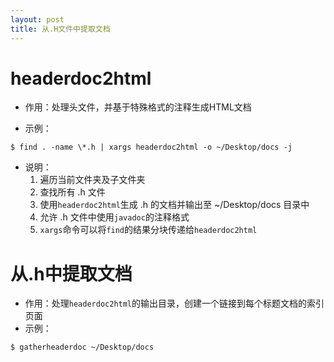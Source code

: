 ```yaml
---
layout: post
title: 从.H文件中提取文档
---
```


# headerdoc2html

* 作用：处理头文件，并基于特殊格式的注释生成HTML文档

* 示例：

`
$ find . -name \*.h | xargs headerdoc2html -o ~/Desktop/docs -j
`

* 说明：
	1. 遍历当前文件夹及子文件夹
	2. 查找所有 .h 文件
	3. 使用`headerdoc2html`生成 .h 的文档并输出至 ~/Desktop/docs 目录中
	4. 允许 .h 文件中使用`javadoc`的注释格式 
	5. `xargs`命令可以将`find`的结果分块传递给`headerdoc2html`

# 从.h中提取文档

* 作用：处理`headerdoc2html`的输出目录，创建一个链接到每个标题文档的索引页面
* 示例：

`
$ gatherheaderdoc ~/Desktop/docs
`

